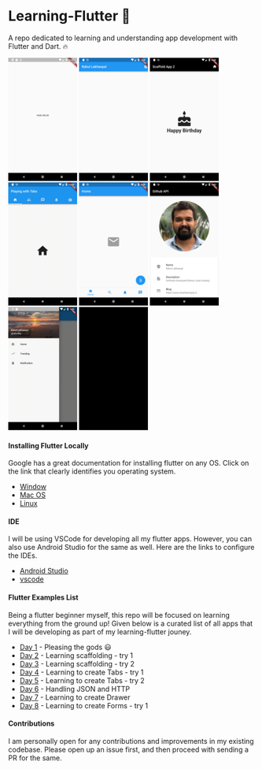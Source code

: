 # Learning-Flutter :rocket:

A repo dedicated to learning and understanding app development with Flutter and Dart. :fire:

<img src="./images/hello_world.png" height="250" width="140"> <img src="./images/Scaffold_1.png" height="250" width="140">  <img src="./images/Scaffold_2.png" height="250" width="140"> <img src="./images/tab_1.gif" height="250" width="140">  <img src="./images/Tab_2.png" height="250" width="140">  <img src="./images/Json_1.png" height="250" width="140">  <img src="./images/drawer.gif" height="250" width="140">  <img src="./images/working_with_forms.gif" height="250" width="140">


#### Installing Flutter Locally

Google has a great documentation for installing flutter on any OS. Click on the link that clearly identifies you operating system.

- [Window](https://flutter.io/setup-windows/)
- [Mac OS](https://flutter.io/setup-macos/)
- [Linux](https://flutter.io/setup-linux/)

#### IDE

I will be using VSCode for developing all my flutter apps. However, you can also use Android Studio for the same as well.
Here are the links to configure the IDEs.

- [Android Studio](https://flutter.io/get-started/editor/#androidstudio)
- [vscode](https://flutter.io/get-started/editor/#vscode)

#### Flutter Examples List

Being a flutter beginner myself, this repo will be focused on learning everything from the ground up!
Given below is a curated list of all apps that I will be developing as part of my learning-flutter jouney.

- [Day 1](hello_world/lib/main.dart) - Pleasing the gods :smiley:
- [Day 2](scaffold_sample_app/lib/main.dart) - Learning scaffolding - try 1
- [Day 3](scaffold_sample_two/lib/main.dart) - Learning scaffolding - try 2
- [Day 4](working_with_tabs/lib/main.dart) - Learning to create Tabs - try 1
- [Day 5](bottom_navigation_bar/lib/main.dart) - Learning to create Tabs - try 2
- [Day 6](handling_json_app/lib/main.dart) - Handling JSON and HTTP
- [Day 7](working_with_drawer/lib/main.dart) - Learning to create Drawer
- [Day 8](working_with_forms/lib/main.dart) - Learning to create Forms - try 1

#### Contributions

I am personally open for any contributions and improvements in my existing codebase.
Please open up an issue first, and then proceed with sending a PR for the same.
